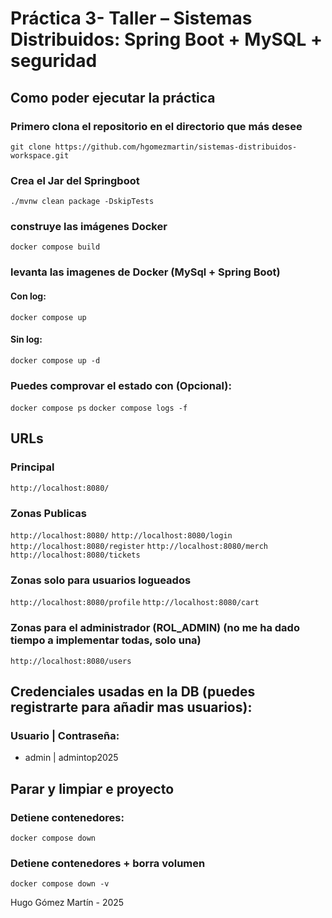 # Práctica 3- Taller – Sistemas Distribuidos: Spring Boot + MySQL + seguridad
## Como poder ejecutar la práctica
### Primero clona el repositorio en el directorio que más desee
`git clone https://github.com/hgomezmartin/sistemas-distribuidos-workspace.git`

### Crea el Jar del Springboot
`./mvnw clean package -DskipTests`

### construye las imágenes Docker
`docker compose build`

### levanta las imagenes de Docker (MySql + Spring Boot)
#### Con log:
`docker compose up`
#### Sin log:
`docker compose up -d`

### Puedes comprovar el estado con (Opcional):
`docker compose ps`
`docker compose logs -f` 

## URLs
### Principal 
`http://localhost:8080/`

### Zonas Publicas
`http://localhost:8080/`
`http://localhost:8080/login`
`http://localhost:8080/register`
`http://localhost:8080/merch`
`http://localhost:8080/tickets`

### Zonas solo para usuarios logueados
`http://localhost:8080/profile`
`http://localhost:8080/cart`

### Zonas para el administrador (ROL_ADMIN) (no me ha dado tiempo a implementar todas, solo una)
`http://localhost:8080/users`


## Credenciales usadas en la DB (puedes registrarte para añadir mas usuarios):
### Usuario | Contraseña:
- admin    | admintop2025


## Parar y limpiar e proyecto
### Detiene contenedores: 
`docker compose down`
### Detiene contenedores + borra volumen
`docker compose down -v`


Hugo Gómez Martín - 2025

